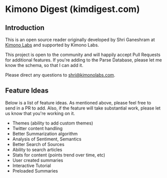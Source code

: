 Kimono Digest (kimdigest.com)
============
## Introduction

This is an open source reader originally developed by Shri Ganeshram at [Kimono Labs](www.kimonolabs.com) and supported by Kimono Labs. 

This project is open to the community and will happily accept Pull Requests for additional features. If you're adding to the Parse Database, please let me know the schema, so that I can add it.

Please direct any questions to [shri@kimonolabs.com](mailto:shri@kimonolabs.com).

## Feature Ideas

Below is a list of feature ideas. As mentioned above, please feel free to send in a PR to add. Also, if the feature will take substantial work, please let us know that you're working on it.

* Themes (ability to add custom themes)
* Twitter content handling
* Better Summarization algorithm
* Analysis of Sentiment, Semantics
* Better Search of Sources
* Ability to search articles
* Stats for content (points trend over time, etc)
* User created summaries
* Interactive Tutorial
* Preloaded Summaries
